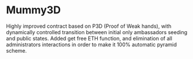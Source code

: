 # Mummy3D
Highly improved contract based on P3D (Proof of Weak hands), with dynamically controlled transition between initial only ambassadors seeding and public states. Added get free ETH function, and elimination of all administrators interactions in order to make it 100% automatic pyramid scheme.
